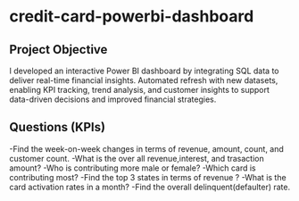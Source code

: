 # credit-card-powerbi-dashboard

## Project Objective 
I developed an interactive Power BI dashboard by integrating SQL data to deliver real-time financial insights. Automated refresh with new datasets, enabling KPI tracking, trend analysis, and customer insights to support data-driven decisions and improved financial strategies.

## Questions (KPIs)
-Find the week-on-week changes in terms of revenue, amount, count, and customer count.
-What is the over all revenue,interest, and trasaction amount?
-Who is contributing more male or female?
-Which card is contributing most?
-Find the top 3 states in terms of revenue ?
-What is the card activation rates in a month?
-Find the overall delinquent(defaulter) rate.

